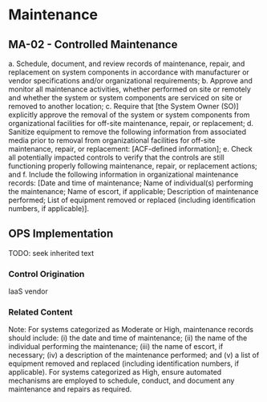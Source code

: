# Maintenance
## MA-02 - Controlled Maintenance

a. Schedule, document, and review records of maintenance, repair, and replacement on system components in accordance with manufacturer or vendor specifications and/or organizational requirements;
b. Approve and monitor all maintenance activities, whether performed on site or remotely and whether the system or system components are serviced on site or removed to another location;
c. Require that [the System Owner (SO)] explicitly approve the removal of the system or system components from organizational facilities for off-site maintenance, repair, or replacement;
d. Sanitize equipment to remove the following information from associated media prior to removal from organizational facilities for off-site maintenance, repair, or replacement: [ACF-defined information];
e. Check all potentially impacted controls to verify that the controls are still functioning properly following maintenance, repair, or replacement actions; and
f. Include the following information in organizational maintenance records: [Date and time of maintenance; Name of individual(s) performing the maintenance; Name of escort, if applicable; Description of maintenance performed; List of equipment removed or replaced (including identification numbers, if applicable)].

## OPS Implementation

TODO: seek inherited text

### Control Origination

IaaS vendor

### Related Content
Note: For systems categorized as Moderate or High, maintenance records should include: (i) the date and time of maintenance; (ii) the name of the individual performing the maintenance; (iii) the name of escort, if necessary; (iv) a description of the maintenance performed; and (v) a list of equipment removed and replaced (including identification numbers, if applicable). For systems categorized as High, ensure automated mechanisms are employed to schedule, conduct, and document any maintenance and repairs as required.
